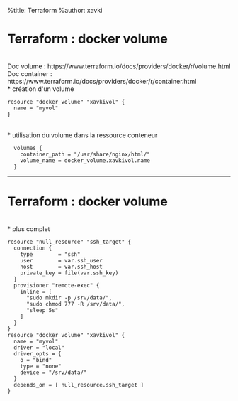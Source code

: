 %title: Terraform
%author: xavki


# Terraform : docker volume


<br>
Doc volume : https://www.terraform.io/docs/providers/docker/r/volume.html
Doc container : https://www.terraform.io/docs/providers/docker/r/container.html

<br>
* création d'un volume

```
resource "docker_volume" "xavkivol" {
  name = "myvol"
}
```

<br>
* utilisation du volume dans la ressource conteneur

```
  volumes {
    container_path = "/usr/share/nginx/html/"
    volume_name = docker_volume.xavkivol.name
  }
```

-------------------------------------------------------------------

# Terraform : docker volume


<br>
* plus complet

```
resource "null_resource" "ssh_target" {
  connection {
    type        = "ssh"
    user        = var.ssh_user
    host        = var.ssh_host
    private_key = file(var.ssh_key)
  }
  provisioner "remote-exec" {
    inline = [
      "sudo mkdir -p /srv/data/",
      "sudo chmod 777 -R /srv/data/",
      "sleep 5s"
    ]
  }
}
resource "docker_volume" "xavkivol" {
  name = "myvol"
  driver = "local"
  driver_opts = {
    o = "bind"
    type = "none"
    device = "/srv/data/"
  }
  depends_on = [ null_resource.ssh_target ]
}
```
